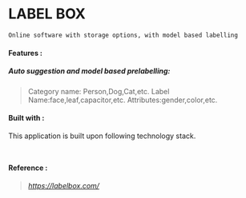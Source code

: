 # LABEL BOX
```
Online software with storage options, with model based labelling 

```
#### Features : 
##### Auto suggestion and model based prelabelling: 
> Category name: Person,Dog,Cat,etc.
> Label Name:face,leaf,capacitor,etc.
> Attributes:gender,color,etc.

#### Built with :
This application is built upon following technology stack.
```
    
```

#### Reference : 
> _https://labelbox.com/_